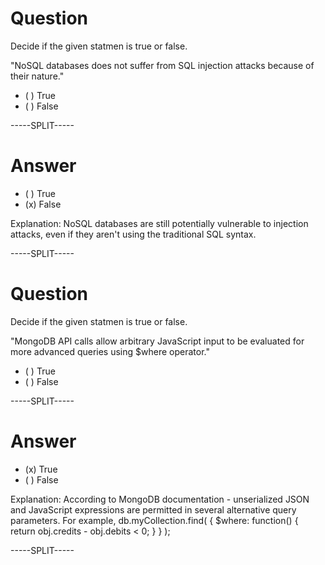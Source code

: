 # Question

Decide if the given statmen is true or false.

"NoSQL databases does not suffer from SQL injection attacks because of their nature."

* ( ) True
* ( ) False

-----SPLIT-----

# Answer

* ( ) True
* (x) False

Explanation: NoSQL databases are still potentially vulnerable to injection attacks, even if they aren't using the traditional SQL syntax.

-----SPLIT-----

# Question

Decide if the given statmen is true or false.

"MongoDB API calls allow arbitrary JavaScript input to be evaluated for more advanced queries using $where operator."

* ( ) True
* ( ) False

-----SPLIT-----

# Answer

* (x) True
* ( ) False

Explanation: According to MongoDB documentation - unserialized JSON and JavaScript expressions are permitted in several alternative query parameters.
For example, db.myCollection.find( { $where: function() { return obj.credits - obj.debits < 0; } } );


-----SPLIT-----